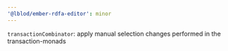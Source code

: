 ```yaml
---
'@lblod/ember-rdfa-editor': minor
---
```


`transactionCombinator`: apply manual selection changes performed in the transaction-monads
